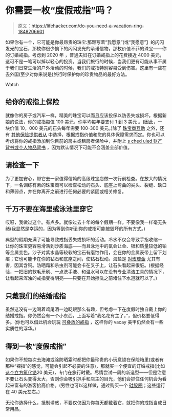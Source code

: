 # 你需要一枚“度假戒指”吗？

> 原文：<https://lifehacker.com/do-you-need-a-vacation-ring-1848206601>

如果你有一个，它可能是你最昂贵的珠宝:那颗写着“我愿意”(或“我愿意”】的闪闪发光的宝石，那枚你很少摘下的闪闪发光的承诺信物，那枚价值不菲的珠宝——你的订婚戒指。考虑到 2020 年 ，普通夫妇在订婚戒指上的花费接近 4000 美元，这可不是一笔可以掉以轻心的投资。当我们旅行的时候，当我们更有可能从事不属于我们日常生活的户外活动的时候，我们的戒指特别容易受到伤害。这里有一些在去外国(至少对你来说是)旅行时保护你的珍贵物品的最好方法。

Watch

## 给你的戒指上保险

就像你的房子或汽车一样，精美的珠宝可以而且应该投保以防丢失或损坏。根据新娘的说法，你的戒指每值 100 美元，你平均每年要支付 1 到 3 美元 。(因此，一块价值 10，000 美元的石头每年需要 100-300 美元。)除了 [珠宝商互助](https://www.jewelersmutual.com/) 之外，还有 [其他保险提供者从](https://www.brides.com/best-engagement-ring-insurance-5090475) 中选择，根据戒指价值和您的具体保障需求而定。你也可以考虑将你的戒指添加到你目前的房主或租房者保险中，并附上 [s ched uled 财产背书或个人物品背书](https://lifehacker.com/insure-your-new-engagement-ring-right-now-1840928611) ，因为默认情况下可能不会涵盖全部价值。

## 请检查一下

为了更加安心，带它去一家值得信赖的高级珠宝店做一次行前检查。在放大的情况下，一名训练有素的珠宝商可以检查松动的石头、底座上弯曲的尖头、裂缝、缺口和薄弱点，并在你离开之前进行任何必要的紧固或相关修复。

## 千万不要在海里或泳池里穿它

哎呀，我做过这个。有点多。就像过去十年的每个假期一样。不要像我一样毫无头绪(我显然是幸运的，因为等到你听到你的戒指可能被毁坏的所有方式。)

典型的假期充满了可能导致戒指丢失或损坏的活动。冷水不仅会导致手指收缩— 让你的珠宝更容易滑落到沙质海底——而且泳池中的氯会让金、银和质量较低的铂等金属变色。沙子对紫水晶等较软的宝石有磨蚀作用，会在你的金属表带上留下划痕；它也可能卡在你的钻石和底座之间，使钻石松动。海盐是 [对玫瑰金](https://www.stoneandstrand.com/blogs/blog-list/the-do-s-don-ts-of-wearing-your-jewelry-to-the-beach) 尤其有害，因其含铜。防晒霜和杀虫剂可能会卡在叉子上，让石头看起来很脏。(根据经验，一把旧的软毛牙刷、一点洗手液、和温水可以在没有专业清洁工具的情况下，让看起来浑浊的戒指变得明亮——只要在开始擦洗之前堵住下水道就可以了。)

## 只戴我们的结婚戒指

虽然这没有一边喝着鸡尾酒一边眨眼那么有趣，但考虑一下在度假时独自戴上你的结婚戒指。你仍然会有一个小东西，上面写着“我名花有主了，”，但价格要低得多。(你也可以借此机会玩玩 [可叠放的戒指](https://www.nordstrom.com/browse/women/jewelry/rings/stacked-rings) ，这样你的 vacay 美甲仍然会有一些实质性的浮华。)

## 得到一枚“度假戒指”

如果你不想每次去海滩或涂防晒霜时都把你最珍贵的小玩意锁在保险箱里(或者有那种“裸指”的感觉，可能会引起不必要的注意)，那就买一个便宜的订婚戒指(比如 [这个立方氧化锆](https://www.target.com/p/cubic-zirconia-engagement-ring-silver/-/A-82432210?preselect=14631890#lnk=sametab)20 美元)，专门在旅行时戴。尽情尝试一周的新造型——但是注意不要让石头变得太大，否则你会吸引扒手和店主的目光，他们会抓住任何机会为看起来富有的游客抬高价格。(男性也可以这样做，通过购买一个 [硅胶圈](https://ensorings.com/collections/silicone-rings?g_network=g&g_adid=500207049785&g_keyword=&g_adtype=search&g_adgroupid=121058403994&g_keywordid=dsa-19959388920&g_acctid=834-359-1075&g_campaignid=12398198581&g_campaign=RG_S_NB_Dynamic_22221&gclid=CjwKCAiA-9uNBhBTEiwAN3IlNF4X-wJgOA9Ao0Plmonmm9ZCQtnzWZi5mYvpOCwP4zKGFUOiSwBzxRoCbIUQAvD_BwE)；这些运行在 40 美元左右。)

无论你选择什么，抵制诱惑，不要仅仅因为你每天都戴着它，就把你的戒指当成日常用品。